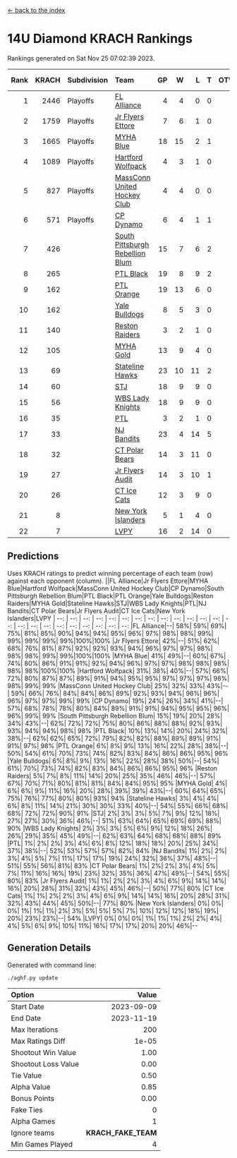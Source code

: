 [<- back to the index](readme.md)
# 14U Diamond KRACH Rankings
Rankings generated on Sat Nov 25 07:02:39 2023.

Rank|KRACH|Subdivision|Team|GP|W|L|T|OTW|OTL|SoS|Exp Wins|Win Diff
---:|---:|:---|:---|---:|---:|---:|---:|---:|---:|---:|---:|---:
1|2446|Playoffs|[FL Alliance](https://gamesheetstats.com/seasons/3663/teams/156905/schedule)|4|4|0|0|0|0|79|4.8|-0.0
2|1759|Playoffs|[Jr Flyers Ettore](https://gamesheetstats.com/seasons/3663/teams/140817/schedule)|7|6|1|0|0|1|378|6.9|0.0
3|1665|Playoffs|[MYHA Blue](https://gamesheetstats.com/seasons/3663/teams/140816/schedule)|18|15|2|1|2|0|335|16.4|0.0
4|1089|Playoffs|[Hartford Wolfpack](https://gamesheetstats.com/seasons/3663/teams/140814/schedule)|4|3|1|0|0|1|487|3.9|0.0
5|827|Playoffs|[MassConn United Hockey Club](https://gamesheetstats.com/seasons/3663/teams/140810/schedule)|4|4|0|0|0|0|26|4.9|0.0
6|571|Playoffs|[CP Dynamo](https://gamesheetstats.com/seasons/3663/teams/140823/schedule)|6|4|1|1|0|0|350|5.4|0.0
7|426||[South Pittsburgh Rebellion Blum](https://gamesheetstats.com/seasons/3663/teams/140812/schedule)|15|7|6|2|0|0|701|8.9|0.0
8|265||[PTL Black](https://gamesheetstats.com/seasons/3663/teams/140815/schedule)|19|8|9|2|0|0|784|9.8|-0.0
9|162||[PTL Orange](https://gamesheetstats.com/seasons/3663/teams/140821/schedule)|19|13|6|0|1|0|158|13.9|0.0
10|162||[Yale Bulldogs](https://gamesheetstats.com/seasons/3663/teams/156906/schedule)|8|5|3|0|1|0|128|5.9|0.0
11|140||[Reston Raiders](https://gamesheetstats.com/seasons/3663/teams/140829/schedule)|3|2|1|0|0|0|125|2.9|0.0
12|105||[MYHA Gold](https://gamesheetstats.com/seasons/3663/teams/140824/schedule)|13|9|4|0|0|1|60|9.9|0.0
13|69||[Stateline Hawks](https://gamesheetstats.com/seasons/3663/teams/140813/schedule)|23|10|11|2|1|1|272|11.9|0.0
14|60||[STJ](https://gamesheetstats.com/seasons/3663/teams/140822/schedule)|18|9|9|0|0|0|165|9.9|0.0
15|56||[WBS Lady Knights](https://gamesheetstats.com/seasons/3663/teams/140825/schedule)|18|9|9|0|0|0|269|9.9|0.0
16|35||[PTL](https://gamesheetstats.com/seasons/3663/teams/140827/schedule)|3|2|1|0|0|0|20|2.9|0.0
17|33||[NJ Bandits](https://gamesheetstats.com/seasons/3663/teams/140811/schedule)|23|4|14|5|0|0|407|7.4|0.0
18|32||[CT Polar Bears](https://gamesheetstats.com/seasons/3663/teams/140818/schedule)|14|3|11|0|0|0|488|3.9|0.0
19|27||[Jr Flyers Audit](https://gamesheetstats.com/seasons/3663/teams/140819/schedule)|14|3|10|1|0|0|143|4.4|0.0
20|26||[CT Ice Cats](https://gamesheetstats.com/seasons/3663/teams/140826/schedule)|12|3|9|0|0|1|313|3.9|0.0
21|8||[New York Islanders](https://gamesheetstats.com/seasons/3663/teams/140832/schedule)|5|1|4|0|0|0|40|1.9|0.0
22|7||[LVPY](https://gamesheetstats.com/seasons/3663/teams/140820/schedule)|16|2|14|0|0|0|61|2.9|0.0

## Predictions
Uses KRACH ratings to predict winning percentage of each team (row) against each opponent (column).
||FL Alliance|Jr Flyers Ettore|MYHA Blue|Hartford Wolfpack|MassConn United Hockey Club|CP Dynamo|South Pittsburgh Rebellion Blum|PTL Black|PTL Orange|Yale Bulldogs|Reston Raiders|MYHA Gold|Stateline Hawks|STJ|WBS Lady Knights|PTL|NJ Bandits|CT Polar Bears|Jr Flyers Audit|CT Ice Cats|New York Islanders|LVPY
| --: | --: | --: | --: | --: | --: | --: | --: | --: | --: | --: | --: | --: | --: | --: | --: | --: | --: | --: | --: | --: | --: | --: 
|FL Alliance|--| 58%| 59%| 69%| 75%| 81%| 85%| 90%| 94%| 94%| 95%| 96%| 97%| 98%| 98%| 99%| 99%| 99%| 99%| 99%|100%|100%
|Jr Flyers Ettore| 42%|--| 51%| 62%| 68%| 76%| 81%| 87%| 92%| 92%| 93%| 94%| 96%| 97%| 97%| 98%| 98%| 98%| 99%| 99%|100%|100%
|MYHA Blue| 41%| 49%|--| 60%| 67%| 74%| 80%| 86%| 91%| 91%| 92%| 94%| 96%| 97%| 97%| 98%| 98%| 98%| 98%| 98%|100%|100%
|Hartford Wolfpack| 31%| 38%| 40%|--| 57%| 66%| 72%| 80%| 87%| 87%| 89%| 91%| 94%| 95%| 95%| 97%| 97%| 97%| 98%| 98%| 99%| 99%
|MassConn United Hockey Club| 25%| 32%| 33%| 43%|--| 59%| 66%| 76%| 84%| 84%| 86%| 89%| 92%| 93%| 94%| 96%| 96%| 96%| 97%| 97%| 99%| 99%
|CP Dynamo| 19%| 24%| 26%| 34%| 41%|--| 57%| 68%| 78%| 78%| 80%| 84%| 89%| 91%| 91%| 94%| 95%| 95%| 96%| 96%| 99%| 99%
|South Pittsburgh Rebellion Blum| 15%| 19%| 20%| 28%| 34%| 43%|--| 62%| 72%| 72%| 75%| 80%| 86%| 88%| 88%| 92%| 93%| 93%| 94%| 94%| 98%| 98%
|PTL Black| 10%| 13%| 14%| 20%| 24%| 32%| 38%|--| 62%| 62%| 65%| 72%| 79%| 82%| 82%| 88%| 89%| 89%| 91%| 91%| 97%| 98%
|PTL Orange|  6%|  8%|  9%| 13%| 16%| 22%| 28%| 38%|--| 50%| 54%| 61%| 70%| 73%| 74%| 82%| 83%| 84%| 86%| 86%| 95%| 96%
|Yale Bulldogs|  6%|  8%|  9%| 13%| 16%| 22%| 28%| 38%| 50%|--| 54%| 61%| 70%| 73%| 74%| 82%| 83%| 84%| 86%| 86%| 95%| 96%
|Reston Raiders|  5%|  7%|  8%| 11%| 14%| 20%| 25%| 35%| 46%| 46%|--| 57%| 67%| 70%| 71%| 80%| 81%| 81%| 84%| 84%| 95%| 95%
|MYHA Gold|  4%|  6%|  6%|  9%| 11%| 16%| 20%| 28%| 39%| 39%| 43%|--| 60%| 64%| 65%| 75%| 76%| 77%| 80%| 80%| 93%| 94%
|Stateline Hawks|  3%|  4%|  4%|  6%|  8%| 11%| 14%| 21%| 30%| 30%| 33%| 40%|--| 54%| 55%| 66%| 68%| 68%| 72%| 72%| 90%| 91%
|STJ|  2%|  3%|  3%|  5%|  7%|  9%| 12%| 18%| 27%| 27%| 30%| 36%| 46%|--| 51%| 63%| 64%| 65%| 69%| 69%| 88%| 90%
|WBS Lady Knights|  2%|  3%|  3%|  5%|  6%|  9%| 12%| 18%| 26%| 26%| 29%| 35%| 45%| 49%|--| 62%| 63%| 64%| 68%| 68%| 88%| 89%
|PTL|  1%|  2%|  2%|  3%|  4%|  6%|  8%| 12%| 18%| 18%| 20%| 25%| 34%| 37%| 38%|--| 52%| 53%| 57%| 57%| 82%| 84%
|NJ Bandits|  1%|  2%|  2%|  3%|  4%|  5%|  7%| 11%| 17%| 17%| 19%| 24%| 32%| 36%| 37%| 48%|--| 51%| 55%| 56%| 81%| 83%
|CT Polar Bears|  1%|  2%|  2%|  3%|  4%|  5%|  7%| 11%| 16%| 16%| 19%| 23%| 32%| 35%| 36%| 47%| 49%|--| 54%| 55%| 80%| 83%
|Jr Flyers Audit|  1%|  1%|  2%|  2%|  3%|  4%|  6%|  9%| 14%| 14%| 16%| 20%| 28%| 31%| 32%| 43%| 45%| 46%|--| 50%| 77%| 80%
|CT Ice Cats|  1%|  1%|  2%|  2%|  3%|  4%|  6%|  9%| 14%| 14%| 16%| 20%| 28%| 31%| 32%| 43%| 44%| 45%| 50%|--| 77%| 80%
|New York Islanders|  0%|  0%|  0%|  1%|  1%|  1%|  2%|  3%|  5%|  5%|  5%|  7%| 10%| 12%| 12%| 18%| 19%| 20%| 23%| 23%|--| 54%
|LVPY|  0%|  0%|  0%|  1%|  1%|  1%|  2%|  2%|  4%|  4%|  5%|  6%|  9%| 10%| 11%| 16%| 17%| 17%| 20%| 20%| 46%|--

## Generation Details

Generated with command line:
```
./aghf.py update
```

| Option | Value |
| :----- | ----: |
| Start Date | 2023-09-09 |
| End Date | 2023-11-19 |
| Max Iterations | 200 |
| Max Ratings Diff | 1e-05 |
| Shootout Win Value | 1.00 |
| Shootout Loss Value | 0.00 |
| Tie Value | 0.50 |
| Alpha Value | 0.85 |
| Bonus Points | 0.00 |
| Fake Ties | 0 |
| Alpha Games | 1 |
| Ignore teams | __KRACH_FAKE_TEAM__ |
| Min Games Played | 4 |

